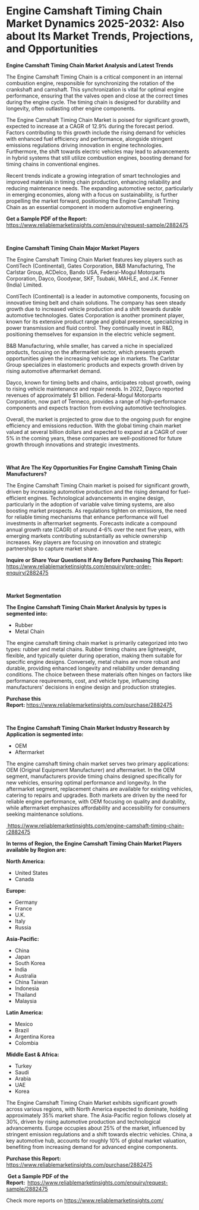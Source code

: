 <p><h1>Engine Camshaft Timing Chain Market Dynamics 2025-2032: Also about Its Market Trends, Projections, and Opportunities</h1></p><p><strong>Engine Camshaft Timing Chain Market Analysis and Latest Trends</strong></p>
<p><p>The Engine Camshaft Timing Chain is a critical component in an internal combustion engine, responsible for synchronizing the rotation of the crankshaft and camshaft. This synchronization is vital for optimal engine performance, ensuring that the valves open and close at the correct times during the engine cycle. The timing chain is designed for durability and longevity, often outlasting other engine components.</p><p>The Engine Camshaft Timing Chain Market is poised for significant growth, expected to increase at a CAGR of 12.9% during the forecast period. Factors contributing to this growth include the rising demand for vehicles with enhanced fuel efficiency and performance, alongside stringent emissions regulations driving innovation in engine technologies. Furthermore, the shift towards electric vehicles may lead to advancements in hybrid systems that still utilize combustion engines, boosting demand for timing chains in conventional engines.</p><p>Recent trends indicate a growing integration of smart technologies and improved materials in timing chain production, enhancing reliability and reducing maintenance needs. The expanding automotive sector, particularly in emerging economies, along with a focus on sustainability, is further propelling the market forward, positioning the Engine Camshaft Timing Chain as an essential component in modern automotive engineering.</p></p>
<p><strong>Get a Sample PDF of the Report:&nbsp;</strong> <a href="https://www.reliablemarketinsights.com/enquiry/request-sample/2882475?utm_campaign=3268&utm_medium=2&utm_source=Github&utm_content=ia&utm_term=13032025&utm_id=engine-camshaft-timing-chain">https://www.reliablemarketinsights.com/enquiry/request-sample/2882475</a></p>
<p>&nbsp;</p>
<p><strong>Engine Camshaft Timing Chain Major Market Players</strong></p>
<p><p>The Engine Camshaft Timing Chain Market features key players such as ContiTech (Continental), Gates Corporation, B&B Manufacturing, The Carlstar Group, ACDelco, Bando USA, Federal-Mogul Motorparts Corporation, Dayco, Goodyear, SKF, Tsubaki, MAHLE, and J.K. Fenner (India) Limited. </p><p>ContiTech (Continental) is a leader in automotive components, focusing on innovative timing belt and chain solutions. The company has seen steady growth due to increased vehicle production and a shift towards durable automotive technologies. Gates Corporation is another prominent player, known for its extensive product range and global presence, specializing in power transmission and fluid control. They continually invest in R&D, positioning themselves for expansion in the electric vehicle segment.</p><p>B&B Manufacturing, while smaller, has carved a niche in specialized products, focusing on the aftermarket sector, which presents growth opportunities given the increasing vehicle age in markets. The Carlstar Group specializes in elastomeric products and expects growth driven by rising automotive aftermarket demand.</p><p>Dayco, known for timing belts and chains, anticipates robust growth, owing to rising vehicle maintenance and repair needs. In 2022, Dayco reported revenues of approximately $1 billion. Federal-Mogul Motorparts Corporation, now part of Tenneco, provides a range of high-performance components and expects traction from evolving automotive technologies.</p><p>Overall, the market is projected to grow due to the ongoing push for engine efficiency and emissions reduction. With the global timing chain market valued at several billion dollars and expected to expand at a CAGR of over 5% in the coming years, these companies are well-positioned for future growth through innovations and strategic investments.</p></p>
<p>&nbsp;</p>
<p><strong>What Are The Key Opportunities For Engine Camshaft Timing Chain Manufacturers?</strong></p>
<p><p>The Engine Camshaft Timing Chain market is poised for significant growth, driven by increasing automotive production and the rising demand for fuel-efficient engines. Technological advancements in engine design, particularly in the adoption of variable valve timing systems, are also boosting market prospects. As regulations tighten on emissions, the need for reliable timing mechanisms that enhance performance will fuel investments in aftermarket segments. Forecasts indicate a compound annual growth rate (CAGR) of around 4-6% over the next five years, with emerging markets contributing substantially as vehicle ownership increases. Key players are focusing on innovation and strategic partnerships to capture market share.</p></p>
<p><strong>Inquire or Share Your Questions If Any Before Purchasing This Report:</strong> <a href="https://www.reliablemarketinsights.com/enquiry/pre-order-enquiry/2882475?utm_campaign=3268&utm_medium=2&utm_source=Github&utm_content=ia&utm_term=13032025&utm_id=engine-camshaft-timing-chain">https://www.reliablemarketinsights.com/enquiry/pre-order-enquiry/2882475</a></p>
<p>&nbsp;</p>
<p><strong>Market Segmentation</strong></p>
<p><strong>The Engine Camshaft Timing Chain Market Analysis by types is segmented into:</strong></p>
<p><ul><li>Rubber</li><li>Metal Chain</li></ul></p>
<p><p>The engine camshaft timing chain market is primarily categorized into two types: rubber and metal chains. Rubber timing chains are lightweight, flexible, and typically quieter during operation, making them suitable for specific engine designs. Conversely, metal chains are more robust and durable, providing enhanced longevity and reliability under demanding conditions. The choice between these materials often hinges on factors like performance requirements, cost, and vehicle type, influencing manufacturers' decisions in engine design and production strategies.</p></p>
<p><strong>Purchase this Report:&nbsp;</strong><a href="https://www.reliablemarketinsights.com/purchase/2882475?utm_campaign=3268&utm_medium=2&utm_source=Github&utm_content=ia&utm_term=13032025&utm_id=engine-camshaft-timing-chain">https://www.reliablemarketinsights.com/purchase/2882475</a></p>
<p>&nbsp;</p>
<p><strong>The Engine Camshaft Timing Chain Market Industry Research by Application is segmented into:</strong></p>
<p><ul><li>OEM</li><li>Aftermarket</li></ul></p>
<p><p>The engine camshaft timing chain market serves two primary applications: OEM (Original Equipment Manufacturer) and aftermarket. In the OEM segment, manufacturers provide timing chains designed specifically for new vehicles, ensuring optimal performance and longevity. In the aftermarket segment, replacement chains are available for existing vehicles, catering to repairs and upgrades. Both markets are driven by the need for reliable engine performance, with OEM focusing on quality and durability, while aftermarket emphasizes affordability and accessibility for consumers seeking maintenance solutions.</p></p>
<p><a href="https://www.reliablemarketinsights.com/engine-camshaft-timing-chain-r2882475?utm_campaign=3268&utm_medium=2&utm_source=Github&utm_content=ia&utm_term=13032025&utm_id=engine-camshaft-timing-chain">&nbsp;https://www.reliablemarketinsights.com/engine-camshaft-timing-chain-r2882475</a></p>
<p><strong>In terms of Region, the Engine Camshaft Timing Chain Market Players available by Region are:</strong></p>
<p>
    <p> <strong> North America: </strong>
        <ul>
            <li>United States</li>
            <li>Canada</li>
        </ul>
        </p> 
    <p> <strong> Europe: </strong>
        <ul>
            <li>Germany</li>
            <li>France</li>
            <li>U.K.</li>
            <li>Italy</li>
            <li>Russia</li>
        </ul>
        </p> 
    <p> <strong> Asia-Pacific: </strong>
        <ul>
            <li>China</li>
            <li>Japan</li>
            <li>South Korea</li>
            <li>India</li>
            <li>Australia</li>
            <li>China Taiwan</li>
            <li>Indonesia</li>
            <li>Thailand</li>
            <li>Malaysia</li>
        </ul>
        </p> 
    <p> <strong> Latin America: </strong>
        <ul>
            <li>Mexico</li>
            <li>Brazil</li>
            <li>Argentina Korea</li>
            <li>Colombia</li>
        </ul>
        </p> 
    <p> <strong> Middle East & Africa: </strong>
        <ul>
            <li>Turkey</li>
            <li>Saudi</li>
            <li>Arabia</li>
            <li>UAE</li>
            <li>Korea</li>
        </ul>
    </p>
    </p>
<p><p>The Engine Camshaft Timing Chain Market exhibits significant growth across various regions, with North America expected to dominate, holding approximately 35% market share. The Asia-Pacific region follows closely at 30%, driven by rising automotive production and technological advancements. Europe occupies about 25% of the market, influenced by stringent emission regulations and a shift towards electric vehicles. China, a key automotive hub, accounts for roughly 10% of global market valuation, benefiting from increasing demand for advanced engine components.</p></p>
<p><strong>Purchase this Report: </strong><a href="https://www.reliablemarketinsights.com/purchase/2882475?utm_campaign=3268&utm_medium=2&utm_source=Github&utm_content=ia&utm_term=13032025&utm_id=engine-camshaft-timing-chain">https://www.reliablemarketinsights.com/purchase/2882475</a></p>
<p>&nbsp;<strong>Get a Sample PDF of the Report:&nbsp;&nbsp;</strong><a href="https://www.reliablemarketinsights.com/enquiry/request-sample/2882475?utm_campaign=3268&utm_medium=2&utm_source=Github&utm_content=ia&utm_term=13032025&utm_id=engine-camshaft-timing-chain">https://www.reliablemarketinsights.com/enquiry/request-sample/2882475</a></p>
<p><strong></strong></p>
<p>Check more reports on <a href="https://www.reliablemarketinsights.com/?utm_campaign=3268&utm_medium=2&utm_source=Github&utm_content=ia&utm_term=13032025&utm_id=engine-camshaft-timing-chain">https://www.reliablemarketinsights.com/</a></p>